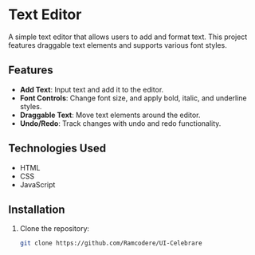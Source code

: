 # Text Editor

A simple text editor that allows users to add and format text. This project features draggable text elements and supports various font styles.

## Features

- **Add Text**: Input text and add it to the editor.
- **Font Controls**: Change font size, and apply bold, italic, and underline styles.
- **Draggable Text**: Move text elements around the editor.
- **Undo/Redo**: Track changes with undo and redo functionality.

## Technologies Used

- HTML
- CSS
- JavaScript

## Installation

1. Clone the repository:

   ```bash
   git clone https://github.com/Ramcodere/UI-Celebrare
